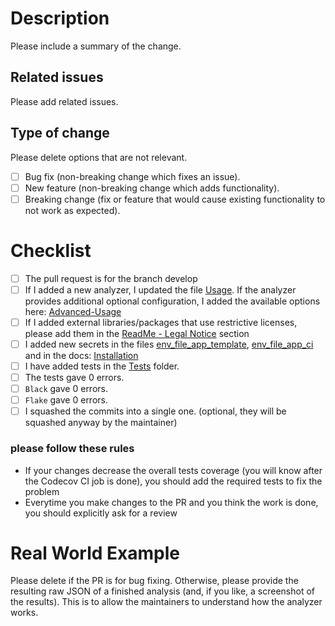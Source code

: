 # Description

Please include a summary of the change.

## Related issues
Please add related issues.

## Type of change

Please delete options that are not relevant.

- [ ] Bug fix (non-breaking change which fixes an issue).
- [ ] New feature (non-breaking change which adds functionality).
- [ ] Breaking change (fix or feature that would cause existing functionality to not work as expected).

# Checklist

- [ ] The pull request is for the branch develop
- [ ] If I added a new analyzer, I updated the file [Usage](https://github.com/intelowlproject/IntelOwl/blob/master/docs/source/Usage.md). If the analyzer provides additional optional configuration, I added the available options here: [Advanced-Usage](./Advanced-Usage.md)
- [ ] If I added external libraries/packages that use restrictive licenses, please add them in the [ReadMe - Legal Notice](https://github.com/certego/IntelOwl/blob/master/README.md) section
- [ ] I added new secrets in the files [env_file_app_template](https://github.com/intelowlproject/IntelOwl/blob/master/env_file_app_template), [env_file_app_ci](https://github.com/certego/IntelOwl/blob/master/env_file_app_travis) and in the docs: [Installation](./Installation.md)
- [ ] I have added tests in the [Tests](https://github.com/intelowlproject/IntelOwl/blob/master/tests) folder. 
- [ ] The tests gave 0 errors.
- [ ] `Black` gave 0 errors.
- [ ] `Flake` gave 0 errors.
- [ ] I squashed the commits into a single one. (optional, they will be squashed anyway by the maintainer)
  
### please follow these rules
- If your changes decrease the overall tests coverage (you will know after the Codecov CI job is done), you should add the required tests to fix the problem
- Everytime you make changes to the PR and you think the work is done, you should explicitly ask for a review

# Real World Example

Please delete if the PR is for bug fixing.
Otherwise, please provide the resulting raw JSON of a finished analysis (and, if you like, a screenshot of the results). This is to allow the maintainers to understand how the analyzer works.
